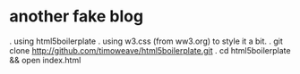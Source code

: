 # another fake blog

. using html5boilerplate
. using w3.css (from ww3.org) to style it a bit.
. git clone http://github.com/timoweave/html5boilerplate.git
. cd html5boilerplate && open index.html



